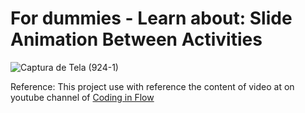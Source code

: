 # For dummies - Learn about: Slide Animation Between Activities

![Captura de Tela (924-1)](https://user-images.githubusercontent.com/72364037/220004981-cbc8927a-a05c-49f3-8474-592bacfd5272.png)

Reference: This project use with reference the content of video at on youtube channel of [Coding in Flow](https://www.youtube.com/watch?v=0s6x3Sn4eYo)

